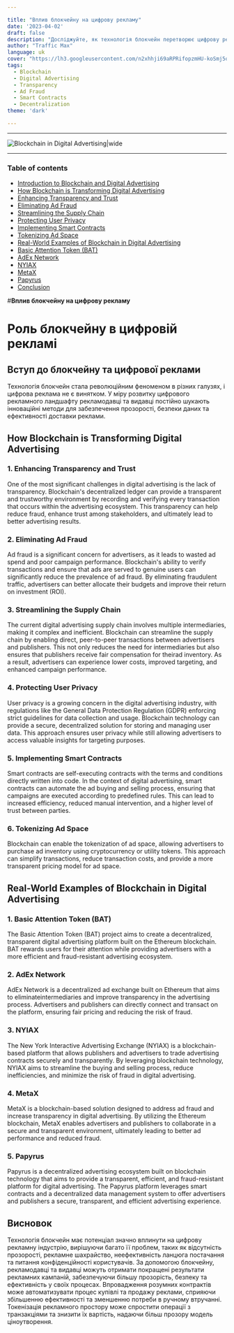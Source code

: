 ```yaml
---

title: "Вплив блокчейну на цифрову рекламу"
date: '2023-04-02'
draft: false
description: "Досліджуйте, як технологія блокчейн перетворює цифрову рекламну індустрію, покращуючи прозорість, відсікаючи шахрайство, спрощуючи ланцюг постачання, захищаючи конфіденційність користувачів та впроваджуючи розумні контракти."
author: "Traffic Max"
language: uk
cover: "https://lh3.googleusercontent.com/n2xhhji69aRPRifopzmHU-koSmj5qRlrG8pCLXFHnnuyAlszcI-T37F_Xfj8vuBYZsitQEtNQwJ0LlbE1S1nxYMT-eCLqXiRouTkZ_C3oWEbWlMAL_FS8kZyi9h1Arzh4m4ARZ4B9Q=w2400"
tags:
  - Blockchain
  - Digital Advertising
  - Transparency
  - Ad Fraud
  - Smart Contracts
  - Decentralization
theme: 'dark'

---
```


***

![Blockchain in Digital Advertising|wide](https://lh3.googleusercontent.com/n2xhhji69aRPRifopzmHU-koSmj5qRlrG8pCLXFHnnuyAlszcI-T37F_Xfj8vuBYZsitQEtNQwJ0LlbE1S1nxYMT-eCLqXiRouTkZ_C3oWEbWlMAL_FS8kZyi9h1Arzh4m4ARZ4B9Q=w2400 "Explore how blockchain technology is transforming the digital advertising industry by enhancing transparency, eliminating ad fraud, streamlining the supply chain, protecting user privacy, and implementing smart contracts.")

***

### **Table of contents**

  - [Introduction to Blockchain and Digital Advertising](#introduction-to-blockchain-and-digital-advertising)
  - [How Blockchain is Transforming Digital Advertising](#how-blockchain-is-transforming-digital-advertising)
  - [Enhancing Transparency and Trust](#enhancing-transparency-and-trust)
  - [Eliminating Ad Fraud](#eliminating-ad-fraud)
  - [Streamlining the Supply Chain](#streamlining-the-supply-chain)
  - [Protecting User Privacy](#protecting-user-privacy)
  - [Implementing Smart Contracts](#implementing-smart-contracts)
  - [Tokenizing Ad Space](#tokenizing-ad-space)
  - [Real-World Examples of Blockchain in Digital Advertising](#real-world-examples-of-blockchain-in-digital-advertising)
  - [Basic Attention Token (BAT)](#basic-attention-token-bat)
  - [AdEx Network](#adex-network)
  - [NYIAX](#nyiax)
  - [MetaX](#metax)
  - [Papyrus](#papyrus)
  - [Conclusion](#conclusion)

#**Вплив блокчейну на цифрову рекламу**

# Роль блокчейну в цифровій рекламі

## Вступ до блокчейну та цифрової реклами

Технологія блокчейн стала революційним феноменом в різних галузях, і цифрова реклама не є винятком. У міру розвитку цифрового рекламного ландшафту рекламодавці та видавці постійно шукають інноваційні методи для забезпечення прозорості, безпеки даних та ефективності доставки реклами.

## How Blockchain is Transforming Digital Advertising

### 1. Enhancing Transparency and Trust

One of the most significant challenges in digital advertising is the lack of transparency. Blockchain's decentralized ledger can provide a transparent and trustworthy environment by recording and verifying every transaction that occurs within the advertising ecosystem. This transparency can help reduce fraud, enhance trust among stakeholders, and ultimately lead to better advertising results.

### 2. Eliminating Ad Fraud

Ad fraud is a significant concern for advertisers, as it leads to wasted ad spend and poor campaign performance. Blockchain's ability to verify transactions and ensure that ads are served to genuine users can significantly reduce the prevalence of ad fraud. By eliminating fraudulent traffic, advertisers can better allocate their budgets and improve their return on investment (ROI).

### 3. Streamlining the Supply Chain

The current digital advertising supply chain involves multiple intermediaries, making it complex and inefficient. Blockchain can streamline the supply chain by enabling direct, peer-to-peer transactions between advertisers and publishers. This not only reduces the need for intermediaries but also ensures that publishers receive fair compensation for theirad inventory. As a result, advertisers can experience lower costs, improved targeting, and enhanced campaign performance.

### 4. Protecting User Privacy

User privacy is a growing concern in the digital advertising industry, with regulations like the General Data Protection Regulation (GDPR) enforcing strict guidelines for data collection and usage. Blockchain technology can provide a secure, decentralized solution for storing and managing user data. This approach ensures user privacy while still allowing advertisers to access valuable insights for targeting purposes.

### 5. Implementing Smart Contracts

Smart contracts are self-executing contracts with the terms and conditions directly written into code. In the context of digital advertising, smart contracts can automate the ad buying and selling process, ensuring that campaigns are executed according to predefined rules. This can lead to increased efficiency, reduced manual intervention, and a higher level of trust between parties.

### 6. Tokenizing Ad Space

Blockchain can enable the tokenization of ad space, allowing advertisers to purchase ad inventory using cryptocurrency or utility tokens. This approach can simplify transactions, reduce transaction costs, and provide a more transparent pricing model for ad space.

## Real-World Examples of Blockchain in Digital Advertising

### 1. Basic Attention Token (BAT)

The Basic Attention Token (BAT) project aims to create a decentralized, transparent digital advertising platform built on the Ethereum blockchain. BAT rewards users for their attention while providing advertisers with a more efficient and fraud-resistant advertising ecosystem.

### 2. AdEx Network

AdEx Network is a decentralized ad exchange built on Ethereum that aims to eliminateintermediaries and improve transparency in the advertising process. Advertisers and publishers can directly connect and transact on the platform, ensuring fair pricing and reducing the risk of fraud.

### 3. NYIAX

The New York Interactive Advertising Exchange (NYIAX) is a blockchain-based platform that allows publishers and advertisers to trade advertising contracts securely and transparently. By leveraging blockchain technology, NYIAX aims to streamline the buying and selling process, reduce inefficiencies, and minimize the risk of fraud in digital advertising.

### 4. MetaX

MetaX is a blockchain-based solution designed to address ad fraud and increase transparency in digital advertising. By utilizing the Ethereum blockchain, MetaX enables advertisers and publishers to collaborate in a secure and transparent environment, ultimately leading to better ad performance and reduced fraud.

### 5. Papyrus

Papyrus is a decentralized advertising ecosystem built on blockchain technology that aims to provide a transparent, efficient, and fraud-resistant platform for digital advertising. The Papyrus platform leverages smart contracts and a decentralized data management system to offer advertisers and publishers a secure, transparent, and efficient advertising experience.

## Висновок

Технологія блокчейн має потенціал значно вплинути на цифрову рекламну індустрію, вирішуючи багато її проблем, таких як відсутність прозорості, рекламне шахрайство, неефективність ланцюга постачання та питання конфіденційності користувачів. За допомогою блокчейну, рекламодавці та видавці можуть отримати покращені результати рекламних кампаній, забезпечуючи більшу прозорість, безпеку та ефективність у своїх процесах. Впровадження розумних контрактів може автоматизувати процес купівлі та продажу реклами, сприяючи збільшенню ефективності та зменшенню потреби в ручному втручанні. Токенізація рекламного простору може спростити операції з транзакціями та знизити їх вартість, надаючи більш прозору модель ціноутворення.